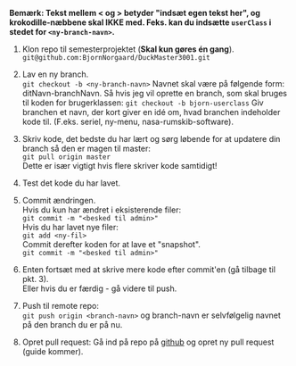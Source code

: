 **Bemærk: Tekst mellem < og > betyder "indsæt egen tekst her", og krokodille-næbbene skal IKKE med. Feks. kan du indsætte 
`userClass` i stedet for `<ny-branch-navn>`.**

1. Klon repo til semesterprojektet (**Skal kun gøres én gang**).  
`git@github.com:BjornNorgaard/DuckMaster3001.git`

2. Lav en ny branch.  
`git checkout -b <ny-branch-navn>` 
Navnet skal være på følgende form: ditNavn-branchNavn.
Så hvis jeg vil oprette en branch, som skal bruges til koden for brugerklassen: 
`git checkout -b bjorn-userclass`
Giv branchen et navn, der kort giver en idé om, hvad branchen indeholder kode til. (F.eks. seriel, ny-menu, nasa-rumskib-software).

3. Skriv kode, det bedste du har lært og sørg løbende for at updatere din branch så den er magen til master:  
`git pull origin master`  
Dette er især vigtigt hvis flere skriver kode samtidigt!

4. Test det kode du har lavet.

5. Commit ændringen.  
Hvis du kun har ændret i eksisterende filer:  
`git commit -m "<besked til admin>"`  
Hvis du har lavet nye filer:  
`git add <ny-fil>`  
Commit derefter koden for at lave et "snapshot".  
`git commit -m "<besked til admin>"`

6. Enten fortsæt med at skrive mere kode efter commit'en (gå tilbage til pkt. 3).  
Eller hvis du er færdig - gå videre til push.

7. Push til remote repo:  
`git push origin <branch-navn>`
og branch-navn er selvfølgelig navnet på den branch du er på nu.

8. Opret pull request:
Gå ind på repo på [github](https://github.com/BjornNorgaard/DuckMaster3001) og opret ny pull request (guide kommer).
